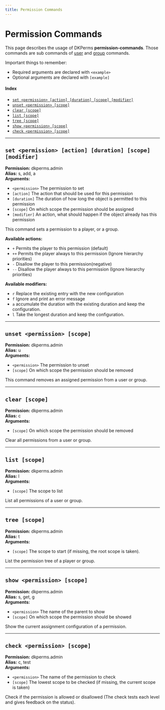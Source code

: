 ```yaml
---
title: Permission Commands
---
```


# Permission Commands

This page describes the usage of DKPerms **permission-commands**. Those commands are sub commands of [user](user-commands.md) and
[group](group-commands.md) commands.

Important things to remember:
* Required arguments are declared with ```<example>```
* Optional arguments are declared with ```[example]```

#### Index

* [```set <permission> [action] [duration] [scope] [modifier]```](#set-permission-action-duration-scope-modifier)
* [```unset <permission> [scope]```](#unset-permission-scope)
* [```clear [scope]```](#clear-scope)
* [```list [scope]```](#list-scope)
* [```tree [scope]```](#tree-scope)
* [```show <permission> [scope]```](#show-permission-scope)
* [```check <permission> [scope]```](#check-permission-scope)


***

## **```set <permission> [action] [duration] [scope] [modifier]```**

**Permission:** dkperms.admin<br/>
**Alias:** s, add, a <br/>
**Arguments:**

* `<permission>` The permission to set
* `[action]` The action that should be used for this permission
* `[duration]` The duration of how long the object is permitted to this permission
* `[scope]` On which scope the permission should be assigned
* `[modifier]` An action, what should happen if the object already has this permission

This command sets a permission to a player, or a group.

**Available actions:**

* `+` Permits the player to this permission (default)
* `++` Permits the player always to this permission (Ignore hierarchy priorities)
* `-` Disallow the player to this permission(negative)
* `--` Disallow the player always to this permission (Ignore hierarchy priorities)

**Available modifiers:**

* `r` Replace the existing entry with the new configuration
* `f` Ignore and print an error message
* `a` accumulate the duration with the existing duration and keep the configuration.
* `l` Take the longest duration and keep the configuration.

***

## **```unset <permission> [scope]```**

**Permission:** dkperms.admin<br/>
**Alias:** u <br/>
**Arguments:**

* `<permission>` The permission to unset
* `[scope]` On which scope the permission should be removed

This command removes an assigned permission from a user or group.


***

## **```clear [scope]```**

**Permission:** dkperms.admin<br/>
**Alias:** c <br/>
**Arguments:**

* `[scope]` On which scope the permission should be removed

Clear all permissions from a user or group.

***

## **```list [scope]```**

**Permission:** dkperms.admin<br/>
**Alias:** l <br/>
**Arguments:**

* `[scope]` The scope to list

List all permissions of a user or group.

***

## **```tree [scope]```**

**Permission:** dkperms.admin<br/>
**Alias:** t <br/>
**Arguments:**

* `[scope]` The scope to start (if missing, the root scope is taken).

List the permission tree of a player or group.

***

## **```show <permission> [scope]```**

**Permission:** dkperms.admin<br/>
**Alias:** s, get, g <br/>
**Arguments:**

* `<permission>` The name of the parent to show
* `[scope]` On which scope the permission should be showed

Show the current assignment configuration of a permission.

***

## **```check <permission> [scope]```**

**Permission:** dkperms.admin<br/>
**Alias:** c, test <br/>
**Arguments:**

* `<permission>` The name of the permission to check
* `[scope]` The lowest scope to be checked (if missing, the current scope is taken)

Check if the permission is allowed or disallowed (The check tests each level and gives feedback on the status).
